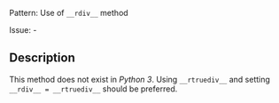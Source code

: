 Pattern: Use of `__rdiv__` method

Issue: -

## Description

This method does not exist in _Python 3_. Using `__rtruediv__` and setting `__rdiv__ = __rtruediv__` should be preferred.
